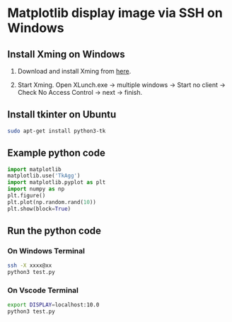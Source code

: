 # Matplotlib display image via SSH on Windows

## Install Xming on Windows

1. Download and install Xming from [here](https://sourceforge.net/projects/xming/).
   
2. Start Xming.
   Open XLunch.exe -> multiple windows -> Start no client -> Check No Access Control -> next -> finish.

## Install tkinter on Ubuntu

```bash
sudo apt-get install python3-tk
```

## Example python code

```python
import matplotlib
matplotlib.use('TkAgg')
import matplotlib.pyplot as plt
import numpy as np
plt.figure()
plt.plot(np.random.rand(10))
plt.show(block=True)
```

## Run the python code

### On Windows Terminal

```bash
ssh -X xxxx@xx
python3 test.py
```

### On Vscode Terminal

```bash
export DISPLAY=localhost:10.0
python3 test.py
```